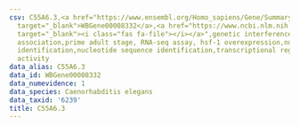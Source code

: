 ```yaml
---
csv: C55A6.3,<a href="https://www.ensembl.org/Homo_sapiens/Gene/Summary?db=core;g=WBGene00008332"
  target="_blank">WBGene00008332</a>,<a href="https://www.ncbi.nlm.nih.gov/pubmed/30894454"
  target="_blank"><i class="fas fa-file"></i></a>",genetic interference,functional
  association,prime adult stage, RNA-seq assay, hsf-1 overexpression,nucleotide sequence
  identification,nucleotide sequence identification,transcriptional regulation,up-regulates
  activity
data_alias: C55A6.3
data_id: WBGene00008332
data_numevidence: 1
data_species: Caenorhabditis elegans
data_taxid: '6239'
title: C55A6.3
---
```

